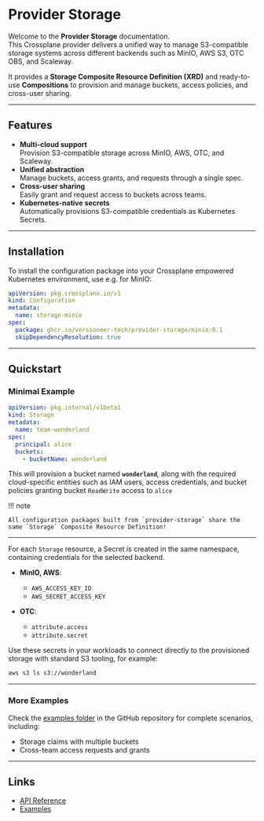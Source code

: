 # Provider Storage

Welcome to the **Provider Storage** documentation.  
This Crossplane provider delivers a unified way to manage S3-compatible storage systems across different backends such as MinIO, AWS S3, OTC OBS, and Scaleway.  

It provides a **Storage Composite Resource Definition (XRD)** and ready-to-use **Compositions** to provision and manage buckets, access policies, and cross-user sharing.

---

## Features

- **Multi-cloud support**  
  Provision S3-compatible storage across MinIO, AWS, OTC, and Scaleway.
- **Unified abstraction**  
  Manage buckets, access grants, and requests through a single spec.  
- **Cross-user sharing**  
  Easily grant and request access to buckets across teams.  
- **Kubernetes-native secrets**  
  Automatically provisions S3-compatible credentials as Kubernetes Secrets.  

---

## Installation

To install the configuration package into your Crossplane empowered Kubernetes environment, use e.g. for MinIO: 

```yaml
apiVersion: pkg.crossplane.io/v1
kind: Configuration
metadata:
  name: storage-minio
spec:
  package: ghcr.io/versioneer-tech/provider-storage/minio:0.1
  skipDependencyResolution: true
```

---

## Quickstart

### Minimal Example

```yaml
apiVersion: pkg.internal/v1beta1
kind: Storage
metadata:
  name: team-wonderland
spec:
  principal: alice
  buckets:
    - bucketName: wonderland
```

This will provision a bucket named **`wonderland`**, along with the required cloud-specific entities such as IAM users, access credentials, and bucket policies granting bucket `ReadWrite` access to `alice`

!!! note

    All configuration packages built from `provider-storage` share the same `Storage` Composite Resource Definition!

---

For each `Storage` resource, a Secret is created in the same namespace, containing credentials for the selected backend.

- **MinIO, AWS**:  
  - `AWS_ACCESS_KEY_ID`  
  - `AWS_SECRET_ACCESS_KEY`

- **OTC**:  
  - `attribute.access`  
  - `attribute.secret`

Use these secrets in your workloads to connect directly to the provisioned storage with standard S3 tooling, for example:

```bash
aws s3 ls s3://wonderland
```

---

### More Examples
Check the [examples folder](https://github.com/versioneer-tech/provider-storage/tree/main/examples/base) in the GitHub repository for complete scenarios, including:

- Storage claims with multiple buckets
- Cross-team access requests and grants

---

## Links

- [API Reference](http://provider-storage.versioneer.at/latest/reference-guides/api/)  
- [Examples](https://github.com/versioneer-tech/provider-storage/tree/main/examples/base)
